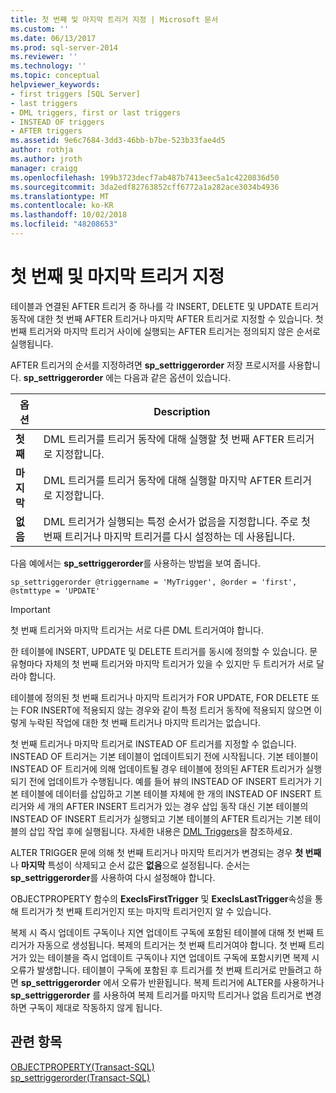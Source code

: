 ```yaml
---
title: 첫 번째 및 마지막 트리거 지정 | Microsoft 문서
ms.custom: ''
ms.date: 06/13/2017
ms.prod: sql-server-2014
ms.reviewer: ''
ms.technology: ''
ms.topic: conceptual
helpviewer_keywords:
- first triggers [SQL Server]
- last triggers
- DML triggers, first or last triggers
- INSTEAD OF triggers
- AFTER triggers
ms.assetid: 9e6c7684-3dd3-46bb-b7be-523b33fae4d5
author: rothja
ms.author: jroth
manager: craigg
ms.openlocfilehash: 199b3723decf7ab487b7413eec5a1c4220836d50
ms.sourcegitcommit: 3da2edf82763852cff6772a1a282ace3034b4936
ms.translationtype: MT
ms.contentlocale: ko-KR
ms.lasthandoff: 10/02/2018
ms.locfileid: "48208653"
---
```

# <a name="specify-first-and-last-triggers"></a>첫 번째 및 마지막 트리거 지정
  테이블과 연결된 AFTER 트리거 중 하나를 각 INSERT, DELETE 및 UPDATE 트리거 동작에 대한 첫 번째 AFTER 트리거나 마지막 AFTER 트리거로 지정할 수 있습니다. 첫 번째 트리거와 마지막 트리거 사이에 실행되는 AFTER 트리거는 정의되지 않은 순서로 실행됩니다.  
  
 AFTER 트리거의 순서를 지정하려면 **sp_settriggerorder** 저장 프로시저를 사용합니다. **sp_settriggerorder** 에는 다음과 같은 옵션이 있습니다.  
  
|옵션|Description|  
|------------|-----------------|  
|**첫째**|DML 트리거를 트리거 동작에 대해 실행할 첫 번째 AFTER 트리거로 지정합니다.|  
|**마지막**|DML 트리거를 트리거 동작에 대해 실행할 마지막 AFTER 트리거로 지정합니다.|  
|**없음**|DML 트리거가 실행되는 특정 순서가 없음을 지정합니다. 주로 첫 번째 트리거나 마지막 트리거를 다시 설정하는 데 사용됩니다.|  
  
 다음 예에서는 **sp_settriggerorder**를 사용하는 방법을 보여 줍니다.  
  
```  
sp_settriggerorder @triggername = 'MyTrigger', @order = 'first', @stmttype = 'UPDATE'  
```  
  
> [!IMPORTANT]  
>  첫 번째 트리거와 마지막 트리거는 서로 다른 DML 트리거여야 합니다.  
  
 한 테이블에 INSERT, UPDATE 및 DELETE 트리거를 동시에 정의할 수 있습니다. 문 유형마다 자체의 첫 번째 트리거와 마지막 트리거가 있을 수 있지만 두 트리거가 서로 달라야 합니다.  
  
 테이블에 정의된 첫 번째 트리거나 마지막 트리거가 FOR UPDATE, FOR DELETE 또는 FOR INSERT에 적용되지 않는 경우와 같이 특정 트리거 동작에 적용되지 않으면 이렇게 누락된 작업에 대한 첫 번째 트리거나 마지막 트리거는 없습니다.  
  
 첫 번째 트리거나 마지막 트리거로 INSTEAD OF 트리거를 지정할 수 없습니다. INSTEAD OF 트리거는 기본 테이블이 업데이트되기 전에 시작됩니다. 기본 테이블이 INSTEAD OF 트리거에 의해 업데이트될 경우 테이블에 정의된 AFTER 트리거가 실행되기 전에 업데이트가 수행됩니다. 예를 들어 뷰의 INSTEAD OF INSERT 트리거가 기본 테이블에 데이터를 삽입하고 기본 테이블 자체에 한 개의 INSTEAD OF INSERT 트리거와 세 개의 AFTER INSERT 트리거가 있는 경우 삽입 동작 대신 기본 테이블의 INSTEAD OF INSERT 트리거가 실행되고 기본 테이블의 AFTER 트리거는 기본 테이블의 삽입 작업 후에 실행됩니다. 자세한 내용은 [DML Triggers](dml-triggers.md)을 참조하세요.  
  
 ALTER TRIGGER 문에 의해 첫 번째 트리거나 마지막 트리거가 변경되는 경우 **첫 번째** 나 **마지막** 특성이 삭제되고 순서 값은 **없음**으로 설정됩니다. 순서는 **sp_settriggerorder**를 사용하여 다시 설정해야 합니다.  
  
 OBJECTPROPERTY 함수의 **ExecIsFirstTrigger** 및 **ExecIsLastTrigger**속성을 통해 트리거가 첫 번째 트리거인지 또는 마지막 트리거인지 알 수 있습니다.  
  
 복제 시 즉시 업데이트 구독이나 지연 업데이트 구독에 포함된 테이블에 대해 첫 번째 트리거가 자동으로 생성됩니다. 복제의 트리거는 첫 번째 트리거여야 합니다. 첫 번째 트리거가 있는 테이블을 즉시 업데이트 구독이나 지연 업데이트 구독에 포함시키면 복제 시 오류가 발생합니다. 테이블이 구독에 포함된 후 트리거를 첫 번째 트리거로 만들려고 하면 **sp_settriggerorder** 에서 오류가 반환됩니다. 복제 트리거에 ALTER를 사용하거나 **sp_settriggerorder** 를 사용하여 복제 트리거를 마지막 트리거나 없음 트리거로 변경하면 구독이 제대로 작동하지 않게 됩니다.  
  
## <a name="see-also"></a>관련 항목  
 [OBJECTPROPERTY&#40;Transact-SQL&#41;](/sql/t-sql/functions/objectpropertyex-transact-sql)   
 [sp_settriggerorder&#40;Transact-SQL&#41;](/sql/relational-databases/system-stored-procedures/sp-settriggerorder-transact-sql)  
  
  
